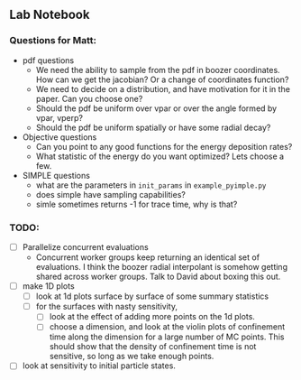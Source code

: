 
## Lab Notebook

### Questions for Matt:
- pdf questions
  - We need the ability to sample from the pdf in boozer coordinates. How can we get the jacobian? Or a change of
    coordinates function?
  - We need to decide on a distribution, and have motivation for it in the paper. Can you choose one?
  - Should the pdf be uniform over vpar or over the angle formed by vpar, vperp?
  - Should the pdf be uniform spatially or have some radial decay?
- Objective questions
  - Can you point to any good functions for the energy deposition rates?
  - What statistic of the energy do you want optimized? Lets choose a few. 
- SIMPLE questions
  - what are the parameters in ```init_params``` in ```example_pyimple.py```
  - does simple have sampling capabilities?
  - simle sometimes returns -1 for trace time, why is that?

### TODO:
- [ ] Parallelize concurrent evaluations
  - Concurrent worker groups keep returning an identical set of evaluations. I think
    the boozer radial interpolant is somehow getting shared across worker groups. Talk
    to David about boxing this out.
- [ ] make 1D plots
  - [ ] look at 1d plots surface by surface of some summary statistics
  - [ ] for the surfaces with nasty sensitivity, 
    - [ ] look at the effect of adding more points on the 1d plots.
    - [ ] choose a dimension, and look at the violin plots of confinement time 
          along the dimension for a large number of MC points. This should show 
          that the density of confinement time is not sensitive, so long as we take
          enough points.
- [ ] look at sensitivity to initial particle states.
